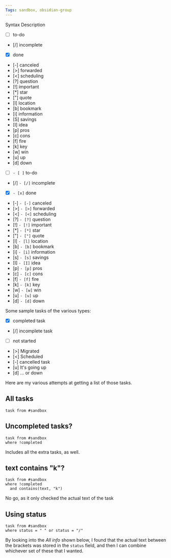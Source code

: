 ```yaml
---
Tags: sandbox, obsidian-group 
---
```


Syntax	Description
- [ ]	to-do
- [/]	incomplete
- [x]	done
- [-]	canceled
- [>]	forwarded
- [<]	scheduling
- [?]	question
- [!]	important
- [*]	star
- ["]	quote
- [l]	location
- [b]	bookmark
- [i]	information
- [S]	savings
- [I]	idea
- [p]	pros
- [c]	cons
- [f]	fire
- [k]	key
- [w]	win
- [u]	up
- [d]	down

- [ ] `- [ ]` to-do
- [/] `- [/]` incomplete
- [x] `- [x]` done
- [-] `- [-]` canceled
- [>] `- [>]` forwarded
- [<] `- [<]` scheduling
- [?] `- [?]` question
- [!] `- [!]` important
- [*] `- [*]` star
- ["] `- ["]` quote
- [l] `- [l]` location
- [b] `- [b]` bookmark
- [i] `- [i]` information
- [s] `- [s]` savings
- [I] `- [I]` idea
- [p] `- [p]` pros
- [c] `- [c]` cons
- [f] `- [f]` fire
- [k] `- [k]` key
- [w] `- [w]` win
- [u] `- [u]` up
- [d] `- [d]` down





Some sample tasks of the various types:
- [x] completed task
- [/] incomplete task
- [ ] not started
- [>] Migrated
- [<] Scheduled 
- [-] cancelled task
- [u] It's going up
- [d] ... or down

Here are my various attempts at getting
 a list of those tasks.

## All tasks
```dataview
task from #sandbox 
```

## Uncompleted tasks?
```dataview
task from #sandbox 
where !completed
```

Includes all the extra tasks, as well.

##  text contains "k"?

```dataview
task from #sandbox 
where !completed
  and contains(text, "k")
```
No go, as it only checked the actual text of the task

## Using status
```dataview
task from #sandbox 
where status = " " or status = "/"
```

By looking into the _All info_ shown below,
I found that the actual text between the brackets 
was stored in the `status` field, and then I can 
combine whichever set of these that I wanted. 
